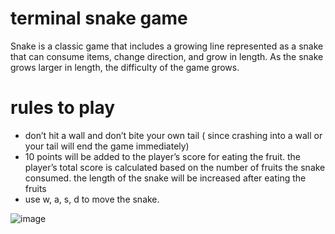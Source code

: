 # terminal snake game
Snake is a classic game that includes a growing line represented as a snake that can consume items, change direction, and grow in length. As the snake grows larger in length, the difficulty of the game grows.

# rules to play
- don’t hit a wall and don’t bite your own tail ( since crashing into a wall or your tail will end the game immediately)
- 10 points will be added to the player’s score for eating the fruit. the player’s total score is calculated based on the number of fruits the snake consumed. the length of the snake will be increased after eating the fruits
- use w, a, s, d to move the snake.

![image](https://github.com/user-attachments/assets/1ca2973b-6bc7-4a75-b202-1409190a37f0)
